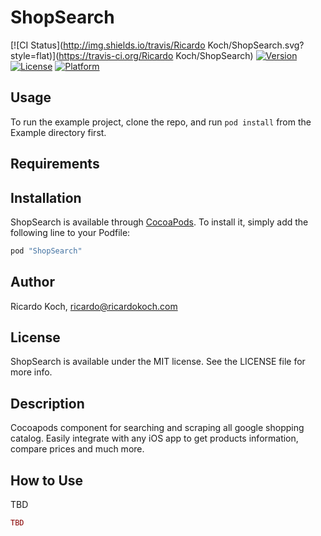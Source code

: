# ShopSearch

[![CI Status](http://img.shields.io/travis/Ricardo Koch/ShopSearch.svg?style=flat)](https://travis-ci.org/Ricardo Koch/ShopSearch)
[![Version](https://img.shields.io/cocoapods/v/ShopSearch.svg?style=flat)](http://cocoapods.org/pods/ShopSearch)
[![License](https://img.shields.io/cocoapods/l/ShopSearch.svg?style=flat)](http://cocoapods.org/pods/ShopSearch)
[![Platform](https://img.shields.io/cocoapods/p/ShopSearch.svg?style=flat)](http://cocoapods.org/pods/ShopSearch)

## Usage

To run the example project, clone the repo, and run `pod install` from the Example directory first.

## Requirements

## Installation

ShopSearch is available through [CocoaPods](http://cocoapods.org). To install
it, simply add the following line to your Podfile:

```ruby
pod "ShopSearch"
```

## Author

Ricardo Koch, ricardo@ricardokoch.com

## License

ShopSearch is available under the MIT license. See the LICENSE file for more info.

## Description

Cocoapods component for searching and scraping all google shopping catalog.
Easily integrate with any iOS app to get products information, compare prices and much more.

## How to Use

TBD

```ruby
TBD
```
